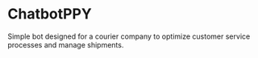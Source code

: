 # ChatbotPPY
Simple bot designed for a courier company to optimize customer service processes and manage shipments.
